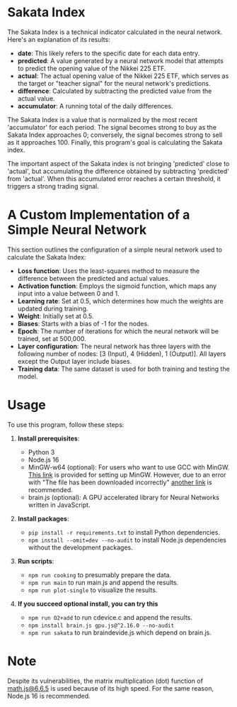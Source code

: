 # Sakata Index

The Sakata Index is a technical indicator calculated in the neural network. Here's an explanation of its results:

- **date**: This likely refers to the specific date for each data entry.
- **predicted**: A value generated by a neural network model that attempts to predict the opening value of the Nikkei 225 ETF.
- **actual**: The actual opening value of the Nikkei 225 ETF, which serves as the target or "teacher signal" for the neural network's predictions.
- **difference**: Calculated by subtracting the predicted value from the actual value.
- **accumulator**: A running total of the daily differences.

The Sakata Index is a value that is normalized by the most recent 'accumulator' for each period. The signal becomes strong to buy as the Sakata Index approaches 0; conversely, the signal becomes strong to sell as it approaches 100. Finally, this program's goal is calculating the Sakata index.  

The important aspect of the Sakata index is not bringing 'predicted' close to 'actual', but accumulating the difference obtained by subtracting 'predicted' from 'actual'. When this accumulated error reaches a certain threshold, it triggers a strong trading signal.  

# A Custom Implementation of a Simple Neural Network

This section outlines the configuration of a simple neural network used to calculate the Sakata Index:

- **Loss function**: Uses the least-squares method to measure the difference between the predicted and actual values.
- **Activation function**: Employs the sigmoid function, which maps any input into a value between 0 and 1.
- **Learning rate**: Set at 0.5, which determines how much the weights are updated during training.
- **Weight**: Initially set at 0.5.
- **Biases**: Starts with a bias of -1 for the nodes.
- **Epoch**: The number of iterations for which the neural network will be trained, set at 500,000.
- **Layer configuration**: The neural network has three layers with the following number of nodes: [3 (Input), 4 (Hidden), 1 (Output)]. All layers except the Output layer include biases.
- **Training data**: The same dataset is used for both training and testing the model.

# Usage

To use this program, follow these steps:

1. **Install prerequisites**:
   - Python 3
   - Node.js 16
   - MinGW-w64 (optional): For users who want to use GCC with MinGW.  
      [This link](https://code.visualstudio.com/docs/cpp/config-mingw) is provided for setting up MinGW. However, due to an error with "The file has been downloaded incorrectly" [another link](https://winlibs.com/) is recommended.
   - brain.js (optional): A GPU accelerated library for Neural Networks written in JavaScript.

2. **Install packages**:
   - `pip install -r requirements.txt` to install Python dependencies.
   - `npm install --omit=dev --no-audit` to install Node.js dependencies without the development packages.

3. **Run scripts**:
   - `npm run cooking` to presumably prepare the data.
   - `npm run main` to run main.js and append the results.
   - `npm run plot-single` to visualize the results.

4. **If you succeed optional install, you can try this**
   - `npm run O2+add` to run cdevice.c and append the results.
   - `npm install brain.js gpu.js@^2.16.0 --no-audit`
   - `npm run sakata` to run braindevide.js which depend on brain.js.

# Note

Despite its vulnerabilities, the matrix multiplication (dot) function of math.js@6.6.5 is used because of its high speed. For the same reason, Node.js 16 is recommended.  